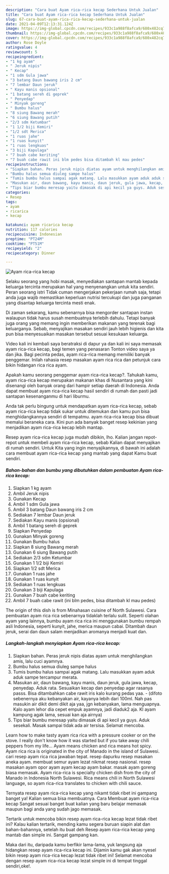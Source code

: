 ```yaml
---
description: "Cara buat Ayam rica-rica kecap Sederhana Untuk Jualan"
title: "Cara buat Ayam rica-rica kecap Sederhana Untuk Jualan"
slug: 67-cara-buat-ayam-rica-rica-kecap-sederhana-untuk-jualan
date: 2021-04-09T12:13:31.124Z
image: https://img-global.cpcdn.com/recipes/933c1a988f8afca9/680x482cq70/ayam-rica-rica-kecap-foto-resep-utama.jpg
thumbnail: https://img-global.cpcdn.com/recipes/933c1a988f8afca9/680x482cq70/ayam-rica-rica-kecap-foto-resep-utama.jpg
cover: https://img-global.cpcdn.com/recipes/933c1a988f8afca9/680x482cq70/ayam-rica-rica-kecap-foto-resep-utama.jpg
author: Rose Doyle
ratingvalue: 4
reviewcount: 5
recipeingredient:
- "1 kg ayam"
- " Jeruk nipis"
- " Kecap"
- "1 sdm Gula jawa"
- "3 batang Daun bawang iris 2 cm"
- "7 lembar Daun jeruk"
- " Kayu manis opsional"
- "1 batang sereh di geprek"
- " Penyedap"
- " Minyak goreng"
- " Bumbu halus"
- "8 siung Bawang merah"
- "6 siung Bawang putih"
- "2/3 sdm Ketumbar"
- "1 1/2 biji Kemiri"
- "1/2 sdt Merica"
- "1 ruas jahe"
- "1 ruas kunyit"
- "1 ruas lengkuas"
- "3 biji Kapulaga"
- "7 buah cabe keriting"
- "7 buah cabe rawit ini blm pedes bisa ditambah kl mau pedes"
recipeinstructions:
- "Siapkan bahan. Peras jeruk nipis diatas ayam untuk menghilangkan amis, lalu cuci ayamnya."
- "Bumbu halus semua diuleg sampe halus"
- "Tumis bumbu halus sampai agak matang. Lalu masukkan ayam aduk aduk sampe tercampur merata."
- "Masukan air, daun bawang, kayu manis, daun jeruk, gula jawa, kecap, penyedap. Aduk rata. Sesuaikan kecap dan penyedap agar rasanya passs. Bisa ditambahkan cabe rawit iris kalo kurang pedas yaa.  (difoto sebenernya aku kebanyakan air, kayanya lebih dari 100ml. Nah pas masukin air dikit demi dikit aja yaa, jgn kebanyakan, lama menguapnya. Kalo ayam lehor dia cepet empuk ayamnya, jadi diaduk2 aja. Kl ayam kampung agak lama, sesuai kan aja airnya)"
- "Tips biar bumbu meresap yaitu dimasak di api kecil ya guys. Aduk sesekali. Masak sampai tidak ada air tersisa. Selamat mencoba."
categories:
- Resep
tags:
- ayam
- ricarica
- kecap

katakunci: ayam ricarica kecap 
nutrition: 117 calories
recipecuisine: Indonesian
preptime: "PT24M"
cooktime: "PT51M"
recipeyield: "2"
recipecategory: Dinner

---
```



![Ayam rica-rica kecap](https://img-global.cpcdn.com/recipes/933c1a988f8afca9/680x482cq70/ayam-rica-rica-kecap-foto-resep-utama.jpg)

Selaku seorang yang hobi masak, menyediakan santapan mantab kepada keluarga tercinta merupakan hal yang menyenangkan untuk kita sendiri. Peran seorang istri Tidak cuman mengerjakan pekerjaan rumah saja, tetapi anda juga wajib memastikan keperluan nutrisi tercukupi dan juga panganan yang disantap keluarga tercinta mesti enak.

Di zaman  sekarang, kamu sebenarnya bisa mengorder santapan instan walaupun tidak harus susah membuatnya terlebih dahulu. Tetapi banyak juga orang yang memang ingin memberikan makanan yang terenak bagi keluarganya. Sebab, menyajikan masakan sendiri jauh lebih higienis dan kita pun bisa menyesuaikan masakan tersebut sesuai kesukaan keluarga. 

Video kali ini kembali saya beratraksi di dapur ya dan kali ini saya memasak ayam rica-rica kecap, bagi temen yang penasaran Tonton video saya ya dan jika. Bagi pecinta pedas, ayam rica-rica memang memiliki banyak penggemar. Inilah rahasia resep masakan ayam rica rica dan petunjuk cara bikin hidangan rica rica ayam.

Apakah kamu seorang penggemar ayam rica-rica kecap?. Tahukah kamu, ayam rica-rica kecap merupakan makanan khas di Nusantara yang kini disenangi oleh banyak orang dari hampir setiap daerah di Indonesia. Anda dapat membuat ayam rica-rica kecap hasil sendiri di rumah dan pasti jadi santapan kesenanganmu di hari liburmu.

Anda tak perlu bingung untuk mendapatkan ayam rica-rica kecap, sebab ayam rica-rica kecap tidak sukar untuk ditemukan dan kamu pun bisa menghidangkannya sendiri di tempatmu. ayam rica-rica kecap bisa dibuat memalui beraneka cara. Kini pun ada banyak banget resep kekinian yang menjadikan ayam rica-rica kecap lebih mantap.

Resep ayam rica-rica kecap juga mudah dibikin, lho. Kalian jangan repot-repot untuk membeli ayam rica-rica kecap, sebab Kalian dapat menyajikan di rumah sendiri. Untuk Kita yang ingin menyajikannya, di bawah ini adalah cara membuat ayam rica-rica kecap yang mantab yang dapat Kamu buat sendiri.

<!--inarticleads1-->

##### Bahan-bahan dan bumbu yang dibutuhkan dalam pembuatan Ayam rica-rica kecap:

1. Siapkan 1 kg ayam
1. Ambil  Jeruk nipis
1. Gunakan  Kecap
1. Ambil 1 sdm Gula jawa
1. Ambil 3 batang Daun bawang iris 2 cm
1. Sediakan 7 lembar Daun jeruk
1. Sediakan  Kayu manis (opsional)
1. Ambil 1 batang sereh di geprek
1. Siapkan  Penyedap
1. Gunakan  Minyak goreng
1. Gunakan  Bumbu halus
1. Siapkan 8 siung Bawang merah
1. Gunakan 6 siung Bawang putih
1. Sediakan 2/3 sdm Ketumbar
1. Gunakan 1 1/2 biji Kemiri
1. Siapkan 1/2 sdt Merica
1. Gunakan 1 ruas jahe
1. Gunakan 1 ruas kunyit
1. Sediakan 1 ruas lengkuas
1. Gunakan 3 biji Kapulaga
1. Gunakan 7 buah cabe keriting
1. Ambil 7 buah cabe rawit (ini blm pedes, bisa ditambah kl mau pedes)


The origin of this dish is from Minahasan cuisine of North Sulawesi. Cara pembuatan ayam rica rica sebenarnya tidaklah terlalu sulit. Seperti olahan ayam yang lainnya, bumbu ayam rica rica ini menggunakan bumbu rempah asli Indonesia, seperti kunyit, jahe, merica maupun cabai. Ditambah daun jeruk, serai dan daun salam menjadikan aromanya menjadi kuat dan. 

<!--inarticleads2-->

##### Langkah-langkah menyiapkan Ayam rica-rica kecap:

1. Siapkan bahan. Peras jeruk nipis diatas ayam untuk menghilangkan amis, lalu cuci ayamnya.
1. Bumbu halus semua diuleg sampe halus
1. Tumis bumbu halus sampai agak matang. Lalu masukkan ayam aduk aduk sampe tercampur merata.
1. Masukan air, daun bawang, kayu manis, daun jeruk, gula jawa, kecap, penyedap. Aduk rata. Sesuaikan kecap dan penyedap agar rasanya passs. Bisa ditambahkan cabe rawit iris kalo kurang pedas yaa. -  (difoto sebenernya aku kebanyakan air, kayanya lebih dari 100ml. Nah pas masukin air dikit demi dikit aja yaa, jgn kebanyakan, lama menguapnya. Kalo ayam lehor dia cepet empuk ayamnya, jadi diaduk2 aja. Kl ayam kampung agak lama, sesuai kan aja airnya)
1. Tips biar bumbu meresap yaitu dimasak di api kecil ya guys. Aduk sesekali. Masak sampai tidak ada air tersisa. Selamat mencoba.


Learn how to make tasty ayam rica rica with a pressure cooker or on the stove. I really don&#39;t know how it was started but if you take away chili peppers from my life… Ayam means chicken and rica means hot spicy. Ayam rica rica is originated in the city of Manado in the island of Sulawesi. cari resep ayam rica rica jawaban tepat. resep dapurku resep masakan aneka ayam. membuat semur ayam lezat nikmat resep nasional. resep masakan ayam opor ayam ayam kecap ayam bakar. masak ayam goreng biasa memasak. Ayam rica-rica is specialty chicken dish from the city of Manado in Indonesia North Sulawesi. Rica means chili in North Sulawesi language, so ayam rica-rica translates to chicken with chili sauce. 

Ternyata resep ayam rica-rica kecap yang nikamt tidak ribet ini gampang banget ya! Kalian semua bisa membuatnya. Cara Membuat ayam rica-rica kecap Sangat sesuai banget buat kalian yang baru belajar memasak maupun bagi anda yang sudah jago memasak.

Tertarik untuk mencoba bikin resep ayam rica-rica kecap lezat tidak ribet ini? Kalau kalian tertarik, mending kamu segera buruan siapin alat dan bahan-bahannya, setelah itu buat deh Resep ayam rica-rica kecap yang mantab dan simple ini. Sangat gampang kan. 

Maka dari itu, daripada kamu berfikir lama-lama, yuk langsung aja hidangkan resep ayam rica-rica kecap ini. Dijamin kamu gak akan nyesel bikin resep ayam rica-rica kecap lezat tidak ribet ini! Selamat mencoba dengan resep ayam rica-rica kecap lezat simple ini di tempat tinggal sendiri,oke!.

